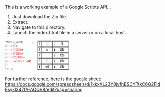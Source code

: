 This is a working example of a Google Scripts API... 
1. Just download the Zip file. 
2. Extract. 
3. Navigate to this directory. 
4. Launch the index.html file in a server or on a local host...
 
 
 
<img src="chrome console log.png" alt="chrome console log" style="height: 100px; width:100px;"/>
 
<img src="html table.png" alt="html table" style="height: 100px; width:100px;"/>
 
 
For further reference, here is the google sheet: https://docs.google.com/spreadsheets/d/1kkxXL23Y8jvfhBSCYTtkC6G2FldEsykl347fA-AQQV8/edit?usp=sharing
